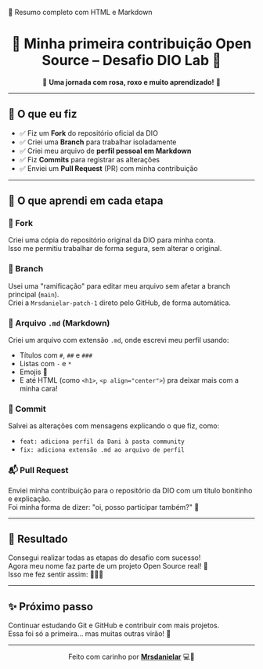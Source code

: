 🧾 Resumo completo com HTML e Markdown

<!-- Título centralizado com HTML -->
<h1 align="center">💜 Minha primeira contribuição Open Source – Desafio DIO Lab 💜</h1>

<p align="center">
  🌸 <strong>Uma jornada com rosa, roxo e muito aprendizado!</strong> 🌸
</p>

---

## 🌟 O que eu fiz

- ✅ Fiz um **Fork** do repositório oficial da DIO  
- ✅ Criei uma **Branch** para trabalhar isoladamente  
- ✅ Criei meu arquivo de **perfil pessoal em Markdown**  
- ✅ Fiz **Commits** para registrar as alterações  
- ✅ Enviei um **Pull Request** (PR) com minha contribuição  

---

## 🧩 O que aprendi em cada etapa

### 🔁 Fork  
Criei uma cópia do repositório original da DIO para minha conta.  
Isso me permitiu trabalhar de forma segura, sem alterar o original.

### 🌿 Branch  
Usei uma "ramificação" para editar meu arquivo sem afetar a branch principal (`main`).  
Criei a `Mrsdanielar-patch-1` direto pelo GitHub, de forma automática.

### 📝 Arquivo `.md` (Markdown)  
Criei um arquivo com extensão `.md`, onde escrevi meu perfil usando:  

- Títulos com `#`, `##` e `###`  
- Listas com `-` e `*`  
- Emojis 🌷  
- E até HTML (como `<h1>`, `<p align="center">`) pra deixar mais com a minha cara!

### 💾 Commit  
Salvei as alterações com mensagens explicando o que fiz, como:  
- `feat: adiciona perfil da Dani à pasta community`  
- `fix: adiciona extensão .md ao arquivo de perfil`

### 📬 Pull Request  
Enviei minha contribuição para o repositório da DIO com um título bonitinho e explicação.  
Foi minha forma de dizer: "oi, posso participar também?" 🌈

---

## 🎯 Resultado

Consegui realizar todas as etapas do desafio com sucesso!  
Agora meu nome faz parte de um projeto Open Source real! 🚀  
Isso me fez sentir assim: 🥹🦄✨

---

## ✨ Próximo passo

Continuar estudando Git e GitHub e contribuir com mais projetos.  
Essa foi só a primeira… mas muitas outras virão! 💜

---

<p align="center">
  Feito com carinho por <strong><a href="https://github.com/Mrsdanielar">Mrsdanielar</a></strong> 💻🌷
</p>
